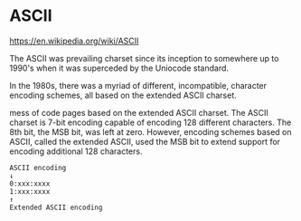 # ASCII

https://en.wikipedia.org/wiki/ASCII


The ASCII was prevailing charset since its inception to somewhere up to 1990's when it was superceded by the Uniocode standard.

In the 1980s, there was a myriad of different, incompatible, character encoding schemes, all based on the extended ASCII charset.

mess of code pages based on the extended ASCII charset. The ASCII charset is 7-bit encoding capable of encoding 128 different characters. The 8th bit, the MSB bit, was left at zero. However, encoding schemes based on ASCII, called the extended ASCII, used the MSB bit to extend support for encoding additional 128 characters.

```
ASCII encoding
↓
0:xxx:xxxx
1:xxx:xxxx
↑
Extended ASCII encoding
```
